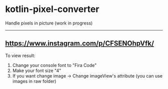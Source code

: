 # kotlin-pixel-converter
Handle pixels in picture (work in progress)

--------
https://www.instagram.com/p/CFSENOhpVfk/
--------
To view result:
1. Change your console font to "Fira Code"
2. Make your font size "4"
3. If you want change image -> Change imageView's attribute (you can use images in raw folder)
